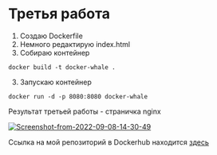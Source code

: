 # Третья работа 

1) Создаю Dockerfile 
2) Немного редактирую index.html
2) Собираю контейнер
```
docker build -t docker-whale .
```
3) Запускаю контейнер
```
docker run -d -p 8080:8080 docker-whale
```

Результат третьей работы - страничка nginx

<a href="https://ibb.co/tZ66LJ5"><img src="https://i.ibb.co/CJyyPHF/Screenshot-from-2022-09-08-14-30-49.png" alt="Screenshot-from-2022-09-08-14-30-49" border="0"></a>

Ссылка на мой репозиторий в Dockerhub находится [здесь](https://hub.docker.com/repository/docker/laverati/docker-whale)
